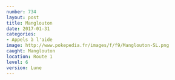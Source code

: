 ```yaml
---
number: 734
layout: post
title: Manglouton
date: 2017-01-31
categories:
- Appels à l'aide
image: http://www.pokepedia.fr/images/f/f9/Manglouton-SL.png
caught: Manglouton
location: Route 1
level: 6
version: Lune
---
```

